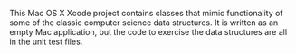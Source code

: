 This Mac OS X Xcode project contains classes that mimic functionality of some of the classic computer science data structures.
It is written as an empty Mac application, but the code to exercise the data structures are all in the unit test files.
